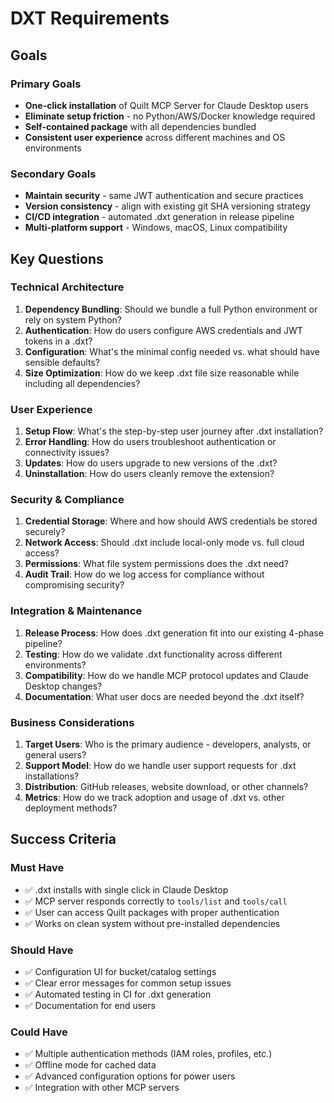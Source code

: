# DXT Requirements

## Goals

### Primary Goals

- **One-click installation** of Quilt MCP Server for Claude Desktop users
- **Eliminate setup friction** - no Python/AWS/Docker knowledge required
- **Self-contained package** with all dependencies bundled
- **Consistent user experience** across different machines and OS environments

### Secondary Goals

- **Maintain security** - same JWT authentication and secure practices
- **Version consistency** - align with existing git SHA versioning strategy
- **CI/CD integration** - automated .dxt generation in release pipeline
- **Multi-platform support** - Windows, macOS, Linux compatibility

## Key Questions

### Technical Architecture

1. **Dependency Bundling**: Should we bundle a full Python environment or rely on system Python?
2. **Authentication**: How do users configure AWS credentials and JWT tokens in a .dxt?
3. **Configuration**: What's the minimal config needed vs. what should have sensible defaults?
4. **Size Optimization**: How do we keep .dxt file size reasonable while including all dependencies?

### User Experience

1. **Setup Flow**: What's the step-by-step user journey after .dxt installation?
2. **Error Handling**: How do users troubleshoot authentication or connectivity issues?
3. **Updates**: How do users upgrade to new versions of the .dxt?
4. **Uninstallation**: How do users cleanly remove the extension?

### Security & Compliance

1. **Credential Storage**: Where and how should AWS credentials be stored securely?
2. **Network Access**: Should .dxt include local-only mode vs. full cloud access?
3. **Permissions**: What file system permissions does the .dxt need?
4. **Audit Trail**: How do we log access for compliance without compromising security?

### Integration & Maintenance

1. **Release Process**: How does .dxt generation fit into our existing 4-phase pipeline?
2. **Testing**: How do we validate .dxt functionality across different environments?
3. **Compatibility**: How do we handle MCP protocol updates and Claude Desktop changes?
4. **Documentation**: What user docs are needed beyond the .dxt itself?

### Business Considerations

1. **Target Users**: Who is the primary audience - developers, analysts, or general users?
2. **Support Model**: How do we handle user support requests for .dxt installations?
3. **Distribution**: GitHub releases, website download, or other channels?
4. **Metrics**: How do we track adoption and usage of .dxt vs. other deployment methods?

## Success Criteria

### Must Have

- ✅ .dxt installs with single click in Claude Desktop
- ✅ MCP server responds correctly to `tools/list` and `tools/call`
- ✅ User can access Quilt packages with proper authentication
- ✅ Works on clean system without pre-installed dependencies

### Should Have

- ✅ Configuration UI for bucket/catalog settings
- ✅ Clear error messages for common setup issues
- ✅ Automated testing in CI for .dxt generation
- ✅ Documentation for end users

### Could Have

- ✅ Multiple authentication methods (IAM roles, profiles, etc.)
- ✅ Offline mode for cached data
- ✅ Advanced configuration options for power users
- ✅ Integration with other MCP servers
